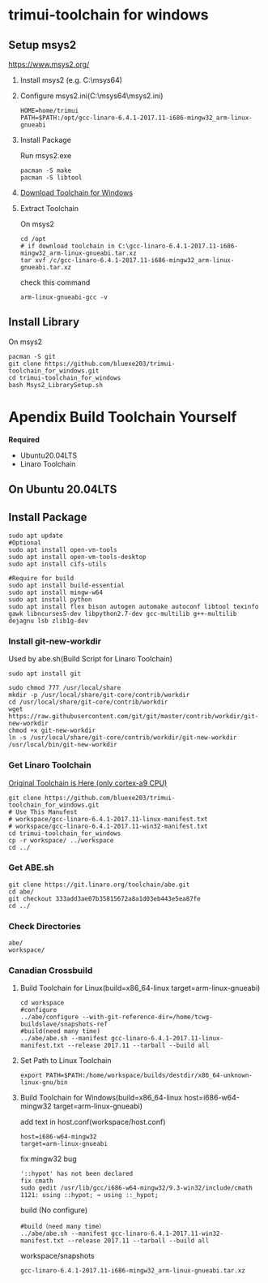 # trimui-toolchain for windows
## Setup msys2

https://www.msys2.org/

1. Install msys2 (e.g. C:\msys64)

2. Configure msys2.ini(C:\msys64\msys2.ini)
   
   ```
   HOME=home/trimui
   PATH=$PATH:/opt/gcc-linaro-6.4.1-2017.11-i686-mingw32_arm-linux-gnueabi
   ```

3. Install Package

   Run msys2.exe
   
   ```
   pacman -S make
   pacman -S libtool
   ```

4. [Download Toolchain for Windows](https://drive.google.com/file/d/1faaciy_PZXPGHM77n0C4jrhVAFW9FZM-/view?usp=sharing)

5. Extract Toolchain

   On msys2

   ```
   cd /opt
   # if download toolchain in C:\gcc-linaro-6.4.1-2017.11-i686-mingw32_arm-linux-gnueabi.tar.xz
   tar xvf /c/gcc-linaro-6.4.1-2017.11-i686-mingw32_arm-linux-gnueabi.tar.xz
   ```

   check this command
   
   ```
   arm-linux-gnueabi-gcc -v
   ```
## Install Library

   On msys2

```
pacman -S git
git clone https://github.com/bluexe203/trimui-toolchain_for_windows.git
cd trimui-toolchain_for_windows
bash Msys2_LibrarySetup.sh
```



# Apendix Build Toolchain Yourself

**Required**

- Ubuntu20.04LTS
- Linaro Toolchain

## On Ubuntu 20.04LTS

## Install Package

```
sudo apt update
#Optional
sudo apt install open-vm-tools
sudo apt install open-vm-tools-desktop
sudo apt install cifs-utils

#Require for build
sudo apt install build-essential
sudo apt install mingw-w64
sudo apt install python
sudo apt install flex bison autogen automake autoconf libtool texinfo gawk libncurses5-dev libpython2.7-dev gcc-multilib g++-multilib dejagnu lsb zlib1g-dev
```

### Install git-new-workdir

Used by abe.sh(Build Script for Linaro Toolchain)

```
sudo apt install git

sudo chmod 777 /usr/local/share
mkdir -p /usr/local/share/git-core/contrib/workdir
cd /usr/local/share/git-core/contrib/workdir
wget https://raw.githubusercontent.com/git/git/master/contrib/workdir/git-new-workdir
chmod +x git-new-workdir
ln -s /usr/local/share/git-core/contrib/workdir/git-new-workdir /usr/local/bin/git-new-workdir
```

### Get Linaro Toolchain
[Original Toolchain is Here (only cortex-a9 CPU)](https://releases.linaro.org/components/toolchain/binaries/6.4-2017.11/arm-linux-gnueabi/)

```
git clone https://github.com/bluexe203/trimui-toolchain_for_windows.git
# Use This Manufest
# workspace/gcc-linaro-6.4.1-2017.11-linux-manifest.txt
# workspace/gcc-linaro-6.4.1-2017.11-win32-manifest.txt
cd trimui-toolchain_for_windows
cp -r workspace/ ../workspace
cd ../
```

### Get ABE.sh

```
git clone https://git.linaro.org/toolchain/abe.git
cd abe/
git checkout 333add3ae07b35815672a8a1d03eb443e5ea87fe
cd ../
```

### Check Directories
```
abe/
workspace/
```


### Canadian Crossbuild

1. Build Toolchain for Linux(build=x86_64-linux
   target=arm-linux-gnueabi)
   ```
   cd workspace
   #configure
   ../abe/configure --with-git-reference-dir=/home/tcwg-buildslave/snapshots-ref
   #build(need many time)
   ../abe/abe.sh --manifest gcc-linaro-6.4.1-2017.11-linux-manifest.txt --release 2017.11 --tarball --build all
   ```
   
2. Set Path to Linux Toolchain
   ```
   export PATH=$PATH:/home/workspace/builds/destdir/x86_64-unknown-linux-gnu/bin
   ```
   
3. Build Toolchain for Windows(build=x86_64-linux host=i686-w64-mingw32 target=arm-linux-gnueabi)
   
   add text in host.conf(workspace/host.conf)

   ```
   host=i686-w64-mingw32
   target=arm-linux-gnueabi
   ```

   fix mingw32 bug

   ```
   '::hypot' has not been declared
   fix cmath
   sudo gedit /usr/lib/gcc/i686-w64-mingw32/9.3-win32/include/cmath
   1121: using ::hypot; → using ::_hypot;
   ```
   build (No configure)
   ```
   #build（need many time）
   ../abe/abe.sh --manifest gcc-linaro-6.4.1-2017.11-win32-manifest.txt --release 2017.11 --tarball --build all
   ```

   workspace/snapshots

   ```
   gcc-linaro-6.4.1-2017.11-i686-mingw32_arm-linux-gnueabi.tar.xz
   ```



